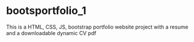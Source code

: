 # bootsportfolio_1
This is a HTML, CSS, JS, bootstrap portfolio website project with a resume and a downloadable dynamic CV pdf

